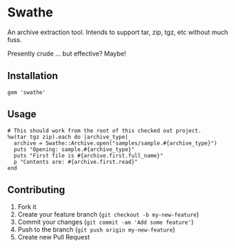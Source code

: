 # Swathe

An archive extraction tool. Intends to support tar, zip, tgz, etc without much fuss.

Presently crude ... but effective? Maybe!

## Installation

    gem 'swathe'

## Usage

    # This should work from the root of this checked out project.
    %w(tar tgz zip).each do |archive_type|
      archive = Swathe::Archive.open("samples/sample.#{archive_type}")
      puts "Opening: sample.#{archive_type}"
      puts "First file is #{archive.first.full_name}"
      p "Contents are: #{archive.first.read}"
    end

## Contributing

1. Fork it
2. Create your feature branch (`git checkout -b my-new-feature`)
3. Commit your changes (`git commit -am 'Add some feature'`)
4. Push to the branch (`git push origin my-new-feature`)
5. Create new Pull Request
